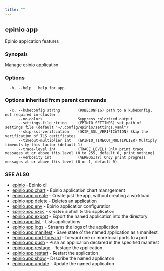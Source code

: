 ```yaml
---
title: ""
---
```


## epinio app

Epinio application features

### Synopsis

Manage epinio application

### Options

```
  -h, --help   help for app
```

### Options inherited from parent commands

```
  -c, --kubeconfig string        (KUBECONFIG) path to a kubeconfig, not required in-cluster
      --no-colors                Suppress colorized output
      --settings-file string     (EPINIO_SETTINGS) set path of settings file (default "~/.config/epinio/settings.yaml")
      --skip-ssl-verification    (SKIP_SSL_VERIFICATION) Skip the verification of TLS certificates
      --timeout-multiplier int   (EPINIO_TIMEOUT_MULTIPLIER) Multiply timeouts by this factor (default 1)
      --trace-level int          (TRACE_LEVEL) Only print trace messages at or above this level (0 to 255, default 0, print nothing)
      --verbosity int            (VERBOSITY) Only print progress messages at or above this level (0 or 1, default 0)
```

### SEE ALSO

* [epinio](./epinio.md)	 - Epinio cli
* [epinio app chart](./epinio_app_chart.md)	 - Epinio application chart management
* [epinio app create](./epinio_app_create.md)	 - Create just the app, without creating a workload
* [epinio app delete](./epinio_app_delete.md)	 - Deletes an application
* [epinio app env](./epinio_app_env.md)	 - Epinio application configuration
* [epinio app exec](./epinio_app_exec.md)	 - creates a shell to the application
* [epinio app export](./epinio_app_export.md)	 - Export the named application into the directory
* [epinio app list](./epinio_app_list.md)	 - Lists applications
* [epinio app logs](./epinio_app_logs.md)	 - Streams the logs of the application
* [epinio app manifest](./epinio_app_manifest.md)	 - Save state of the named application as a manifest
* [epinio app port-forward](./epinio_app_port-forward.md)	 - forward one or more local ports to a pod
* [epinio app push](./epinio_push.md)	 - Push an application declared in the specified manifest
* [epinio app restage](./epinio_app_restage.md)	 - Restage the application
* [epinio app restart](./epinio_app_restart.md)	 - Restart the application
* [epinio app show](./epinio_app_show.md)	 - Describe the named application
* [epinio app update](./epinio_app_update.md)	 - Update the named application

